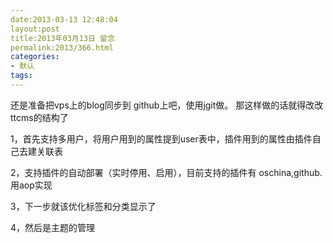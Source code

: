 ```yaml
---
date:2013-03-13 12:48:04
layout:post
title:2013年03月13日 留念
permalink:2013/366.html
categories:
- 默认
tags:
---
```



<p> 还是准备把vps上的blog同步到 github上吧，使用jgit做。 那这样做的话就得改改ttcms的结构了 </p> 
<p> 1，首先支持多用户，将用户用到的属性提到user表中，插件用到的属性由插件自己去建关联表 </p> 
<p> 2，支持插件的自动部署（实时停用、启用），目前支持的插件有 oschina,github. 用aop实现 </p> 
<p> 3，下一步就该优化标签和分类显示了 </p> 
<p> 4，然后是主题的管理 </p>